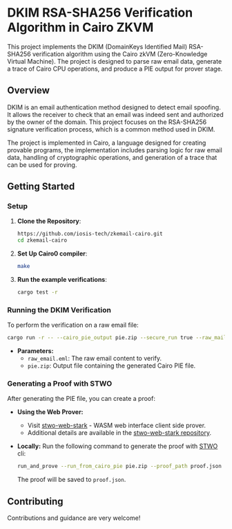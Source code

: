 # DKIM RSA-SHA256 Verification Algorithm in Cairo ZKVM

This project implements the DKIM (DomainKeys Identified Mail) RSA-SHA256 verification algorithm using the Cairo zkVM (Zero-Knowledge Virtual Machine). The project is designed to parse raw email data, generate a trace of Cairo CPU operations, and produce a PIE output for prover stage.

## Overview

DKIM is an email authentication method designed to detect email spoofing. It allows the receiver to check that an email was indeed sent and authorized by the owner of the domain. This project focuses on the RSA-SHA256 signature verification process, which is a common method used in DKIM.

The project is implemented in Cairo, a language designed for creating provable programs, the implementation includes parsing logic for raw email data, handling of cryptographic operations, and generation of a trace that can be used for proving.

## Getting Started

### Setup

1. **Clone the Repository**:
   ```bash
   https://github.com/iosis-tech/zkemail-cairo.git
   cd zkemail-cairo
   ```

2. **Set Up Cairo0 compiler**:
   ```bash
   make
   ```

3. **Run the example verifications**:
   ```bash
   cargo test -r
   ```

### Running the DKIM Verification

To perform the verification on a raw email file:

```bash
cargo run -r -- --cairo_pie_output pie.zip --secure_run true --raw_mail_file raw_email.eml --print_output
```

- **Parameters:**
  - `raw_email.eml`: The raw email content to verify.
  - `pie.zip`: Output file containing the generated Cairo PIE file.

### Generating a Proof with STWO

After generating the PIE file, you can create a proof:

- **Using the Web Prover:**
  - Visit [stwo-web-stark](http://demo.stwo.iosis.tech/) - WASM web interface client side prover.
  - Additional details are available in the [stwo-web-stark repository](https://github.com/Okm165/stwo-web-stark).

- **Locally:**
  Run the following command to generate the proof with [STWO](https://github.com/starkware-libs/stwo-cairo) cli:
  ```bash
  run_and_prove --run_from_cairo_pie pie.zip --proof_path proof.json
  ```
  The proof will be saved to `proof.json`.

## Contributing

Contributions and guidance are very welcome!
